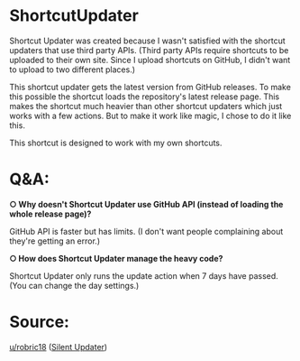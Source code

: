 # ShortcutUpdater

Shortcut Updater was created because I wasn't satisfied with the shortcut updaters that use third party APIs. (Third party APIs require shortcuts to be uploaded to their own site. Since I upload shortcuts on GitHub, I didn't want to upload to two different places.)

This shortcut updater gets the latest version from GitHub releases. To make this possible the shortcut loads the repository's latest release page. This makes the shortcut much heavier than other shortcut updaters which just works with a few actions. But to make it work like magic, I chose to do it like this.

This shortcut is designed to work with my own shortcuts.

# Q&A:

**○ Why doesn't Shortcut Updater use GitHub API (instead of loading the whole release page)?**

GitHub API is faster but has limits. (I don't want people complaining about they're getting an error.)

**○ How does Shortcut Updater manage the heavy code?**

Shortcut Updater only runs the update action when 7 days have passed. (You can change the day settings.)

# Source:
[u/robric18](https://www.reddit.com/user/robric18) ([Silent Updater](https://www.reddit.com/r/shortcuts/comments/k094tf/shortcut_updater_tutorial/))
